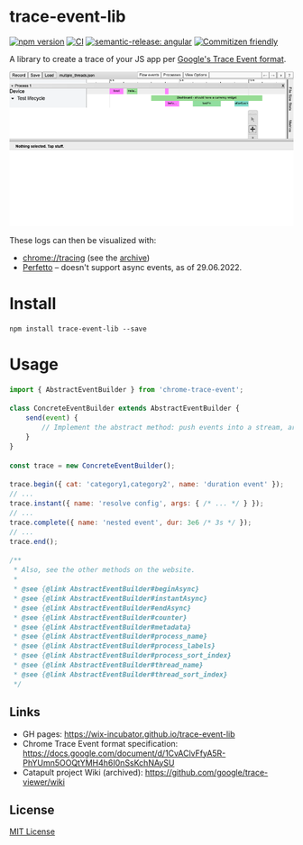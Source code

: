 # trace-event-lib

[![npm version](https://badge.fury.io/js/trace-event-lib.svg)](https://badge.fury.io/js/trace-event-lib)
[![CI](https://github.com/wix-incubator/trace-event-lib/actions/workflows/ci.yml/badge.svg)](https://github.com/wix-incubator/trace-event-lib/actions/workflows/ci.yml)
[![semantic-release: angular](https://img.shields.io/badge/semantic--release-angular-e10079?logo=semantic-release)](https://github.com/semantic-release/semantic-release)
[![Commitizen friendly](https://img.shields.io/badge/commitizen-friendly-brightgreen.svg)](http://commitizen.github.io/cz-cli/)

A library to create a trace of your JS app per [Google's Trace Event format](https://docs.google.com/document/d/1CvAClvFfyA5R-PhYUmn5OOQtYMH4h6I0nSsKchNAySU).

![chrome://tracing example](https://raw.githubusercontent.com/wix-incubator/trace-event-lib/master/media/duration-events-test-ts-multiple-threads-2-snap.png)

These logs can then be visualized with:

* <chrome://tracing> (see the [archive](https://github.com/catapult-project/catapult/tree/master/tracing))
* [Perfetto](https://ui.perfetto.dev) – doesn't support async events, as of 29.06.2022.

# Install

```shell
npm install trace-event-lib --save
````

# Usage

```javascript
import { AbstractEventBuilder } from 'chrome-trace-event';

class ConcreteEventBuilder extends AbstractEventBuilder {
    send(event) {
        // Implement the abstract method: push events into a stream, array, etc.
    }
}

const trace = new ConcreteEventBuilder();

trace.begin({ cat: 'category1,category2', name: 'duration event' });
// ...
trace.instant({ name: 'resolve config', args: { /* ... */ } });
// ...
trace.complete({ name: 'nested event', dur: 3e6 /* 3s */ });
// ...
trace.end();

/**
 * Also, see the other methods on the website.
 *
 * @see {@link AbstractEventBuilder#beginAsync}
 * @see {@link AbstractEventBuilder#instantAsync}
 * @see {@link AbstractEventBuilder#endAsync}
 * @see {@link AbstractEventBuilder#counter}
 * @see {@link AbstractEventBuilder#metadata}
 * @see {@link AbstractEventBuilder#process_name}
 * @see {@link AbstractEventBuilder#process_labels}
 * @see {@link AbstractEventBuilder#process_sort_index}
 * @see {@link AbstractEventBuilder#thread_name}
 * @see {@link AbstractEventBuilder#thread_sort_index}
 */
```

## Links

* GH pages: <https://wix-incubator.github.io/trace-event-lib>
* Chrome Trace Event format specification: <https://docs.google.com/document/d/1CvAClvFfyA5R-PhYUmn5OOQtYMH4h6I0nSsKchNAySU>
* Catapult project Wiki (archived): <https://github.com/google/trace-viewer/wiki>

## License

[MIT License](LICENSE)
